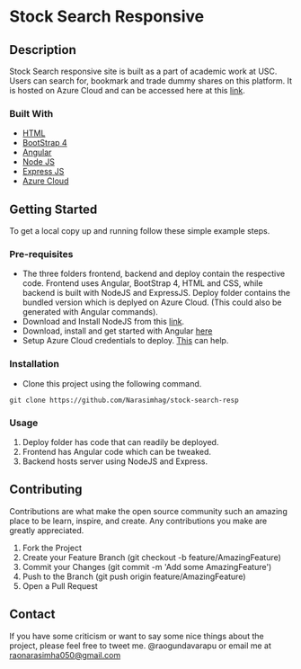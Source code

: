 # Stock Search Responsive

## Description
Stock Search responsive site is built as a part of academic work at USC. Users can search for, bookmark and trade dummy shares on this platform. It is hosted on Azure Cloud and can be accessed here at this [link](https://wthw8nrg.azurewebsites.net/). 

### Built With
* [HTML](https://developer.mozilla.org/en-US/docs/Web/HTML)
* [BootStrap 4](https://getbootstrap.com/docs/4.5/getting-started/introduction/)
* [Angular](https://angular.io/start)
* [Node JS](https://nodejs.org/en/)
* [Express JS](http://expressjs.com/)
* [Azure Cloud](https://docs.microsoft.com/en-us/azure/developer/)

## Getting Started
To get a local copy up and running follow these simple example steps.
### Pre-requisites
* The three folders frontend, backend and deploy contain the respective code. Frontend uses Angular, BootStrap 4, HTML and CSS, while backend is built with NodeJS and ExpressJS. Deploy folder contains the bundled version which is deplyed on Azure Cloud. (This could also be generated with Angular commands).
* Download and Install NodeJS from this [link](https://nodejs.org/en/).
* Download, install and get started with Angular [here](https://angular.io/start)
* Setup Azure Cloud credentials to deploy. [This](https://docs.microsoft.com/en-us/azure/developer/javascript/tutorial-vscode-azure-app-service-node-01?tabs=bash) can help.

### Installation
* Clone this project using the following command.
```
git clone https://github.com/Narasimhag/stock-search-resp
```

### Usage
1. Deploy folder has code that can readily be deployed.
2. Frontend has Angular code which can be tweaked.
3. Backend hosts server using  NodeJS and Express.

## Contributing

Contributions are what make the open source community such an amazing place to be learn, inspire, and create. Any contributions you make are greatly appreciated.

1. Fork the Project
2. Create your Feature Branch (git checkout -b feature/AmazingFeature)
3. Commit your Changes (git commit -m 'Add some AmazingFeature')
4. Push to the Branch (git push origin feature/AmazingFeature)
5. Open a Pull Request

## Contact

If you have some criticism or want to say some nice things about the project, please feel free to tweet me. @raogundavarapu or email me at raonarasimha050@gmail.com
